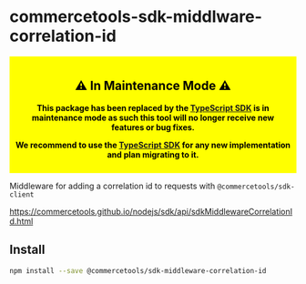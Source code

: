# commercetools-sdk-middlware-correlation-id

<div style="background-color: yellow; color: black; padding: 10px; text-align: center; font-weight: bold;">
  <h2>⚠️ In Maintenance Mode ⚠️</h2>
  <p>
    This package has been replaced by the <a href="https://docs.commercetools.com/sdk/typescript-sdk">TypeScript SDK</a> is in maintenance mode as such this tool will no longer receive new features or bug fixes.
  </p>
  <p>
    We recommend to use the <a href="https://docs.commercetools.com/sdk/typescript-sdk">TypeScript SDK</a> for any new implementation and plan migrating to it.
  </p>
</div>

Middleware for adding a correlation id to requests with `@commercetools/sdk-client`

https://commercetools.github.io/nodejs/sdk/api/sdkMiddlewareCorrelationId.html

## Install

```bash
npm install --save @commercetools/sdk-middleware-correlation-id
```
